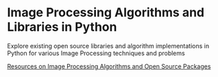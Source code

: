 # Image Processing Algorithms and Libraries in Python

Explore existing open source libraries and algorithm implementations in Python for various Image Processing techniques and problems

[Resources on Image Processing Algorithms and Open Source Packages](https://github.com/dimitarpg13/image_processing/blob/main/Resources.md)
